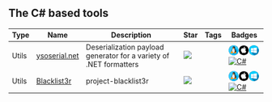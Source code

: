 
## The C# based tools

| Type | Name | Description | Star | Tags | Badges |
| --- | --- | --- | --- | --- | --- |
|Utils|[ysoserial.net](https://github.com/pwntester/ysoserial.net)|Deserialization payload generator for a variety of .NET formatters |![](https://img.shields.io/github/stars/pwntester/ysoserial.net?label=%20)||![linux](/images/linux.png)![macos](/images/apple.png)![windows](/images/windows.png)[![C#](/images/c#.png)](/categorize/langs/C#.md)|
|Utils|[Blacklist3r](https://github.com/NotSoSecure/Blacklist3r)|project-blacklist3r |![](https://img.shields.io/github/stars/NotSoSecure/Blacklist3r?label=%20)||![linux](/images/linux.png)![macos](/images/apple.png)![windows](/images/windows.png)[![C#](/images/c#.png)](/categorize/langs/C#.md)|


